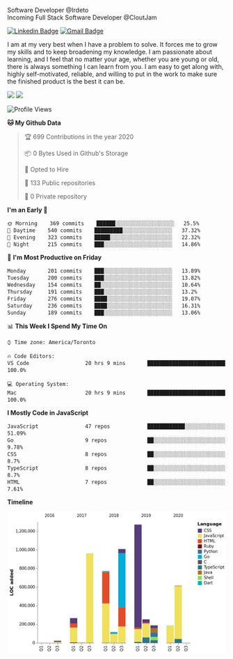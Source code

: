 Software Developer @Irdeto
<br />
Incoming Full Stack Software Developer @CloutJam

[![Linkedin Badge](https://img.shields.io/badge/-Jesse%20Okeya-6633cc?style=flat-square&logo=Linkedin&logoColor=white&link=https://www.linkedin.com/in/jesse-okeya-45a38510a/)](https://www.linkedin.com/in/jesse-okeya-45a38510a/) 
[![Gmail Badge](https://img.shields.io/badge/-jesseokeya@gmail.com-6633cc?style=flat-square&logo=Gmail&logoColor=white&link=mailto:jesseokeya@gmail.com)](mailto:jesseokeya@gmail.com)

I am at my very best when I have a problem to solve. It forces me to grow my skills and to keep broadening my knowledge. I am passionate about learning, and I feel that no matter your age, whether you are young or old, there is always something I can learn from you. I am easy to get along with, highly self-motivated, reliable, and willing to put in the work to make sure the finished product is the best it can be.

![](https://github-readme-stats.vercel.app/api?username=jesseokeya&show_icons=true&theme=radical) ![](https://github-readme-stats.vercel.app/api/top-langs/?username=jesseokeya&layout=compact&theme=radical)

<!--START_SECTION:waka-->
![Profile Views](http://img.shields.io/badge/Profile%20Views-13-blue)

**🐱 My Github Data** 

> 🏆 699 Contributions in the year 2020
 > 
> 📦 0 Bytes Used in Github's Storage 
 > 
> 💼 Opted to Hire
 > 
> 📜 133 Public repositories
 > 
> 🔑 0 Private repository 
 > 
**I'm an Early 🐤** 

```text
🌞 Morning    369 commits    ██████░░░░░░░░░░░░░░░░░░░   25.5% 
🌆 Daytime    540 commits    █████████░░░░░░░░░░░░░░░░   37.32% 
🌃 Evening    323 commits    █████░░░░░░░░░░░░░░░░░░░░   22.32% 
🌙 Night      215 commits    ███░░░░░░░░░░░░░░░░░░░░░░   14.86%

```
📅 **I'm Most Productive on Friday** 

```text
Monday       201 commits    ███░░░░░░░░░░░░░░░░░░░░░░   13.89% 
Tuesday      200 commits    ███░░░░░░░░░░░░░░░░░░░░░░   13.82% 
Wednesday    154 commits    ██░░░░░░░░░░░░░░░░░░░░░░░   10.64% 
Thursday     191 commits    ███░░░░░░░░░░░░░░░░░░░░░░   13.2% 
Friday       276 commits    ████░░░░░░░░░░░░░░░░░░░░░   19.07% 
Saturday     236 commits    ████░░░░░░░░░░░░░░░░░░░░░   16.31% 
Sunday       189 commits    ███░░░░░░░░░░░░░░░░░░░░░░   13.06%

```


📊 **This Week I Spend My Time On** 

```text
⌚︎ Time zone: America/Toronto

🔥 Code Editors: 
VS Code                  20 hrs 9 mins       █████████████████████████   100.0%

💻 Operating System: 
Mac                      20 hrs 9 mins       █████████████████████████   100.0%

```

**I Mostly Code in JavaScript** 

```text
JavaScript               47 repos            ████████████░░░░░░░░░░░░░   51.09% 
Go                       9 repos             ██░░░░░░░░░░░░░░░░░░░░░░░   9.78% 
CSS                      8 repos             ██░░░░░░░░░░░░░░░░░░░░░░░   8.7% 
TypeScript               8 repos             ██░░░░░░░░░░░░░░░░░░░░░░░   8.7% 
HTML                     7 repos             ██░░░░░░░░░░░░░░░░░░░░░░░   7.61%

```


**Timeline**

![Chart not found](https://github.com/jesseokeya/jesseokeya/blob/master/charts/bar_graph.png) 


<!--END_SECTION:waka-->
